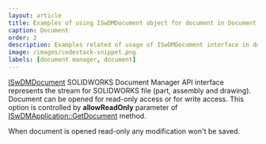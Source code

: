 ```yaml
---
layout: article
title: Examples of using ISwDMDocument object for document in Document Manager API
caption: Document
order: 2
description: Examples related of usage of ISwDMDocument interface in document manager API
image: /images/codestack-snippet.png
labels: [document manager, document]
---
```

[ISwDMDocument](http://help.solidworks.com/2016/english/api/swdocmgrapi/SolidWorks.Interop.swdocumentmgr~SolidWorks.Interop.swdocumentmgr.ISwDMDocument.html) SOLIDWORKS Document Manager API interface represents the stream for SOLIDWORKS file (part, assembly and drawing). Document can be opened for read-only access or for write access. This option is controlled by **allowReadOnly** parameter of [ISwDMApplication::GetDocument](http://help.solidworks.com/2012/english/api/swdocmgrapi/solidworks.interop.swdocumentmgr~solidworks.interop.swdocumentmgr.iswdmapplication~getdocument.html) method.

When document is opened read-only any modification won't be saved. 
